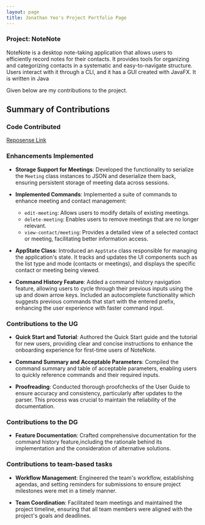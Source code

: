 ```yaml
---
layout: page
title: Jonathan Yeo's Project Portfolio Page
---
```


### Project: NoteNote

NoteNote is a desktop note-taking application that allows users to efficiently record notes for their contacts. It provides tools for organizing and categorizing contacts in a systematic and easy-to-navigate structure. Users interact with it through a CLI, and it has a GUI created with JavaFX. It is written in Java

Given below are my contributions to the project.

## Summary of Contributions

### Code Contributed

[Reposense Link](https://nus-cs2103-ay2324s1.github.io/tp-dashboard/?search=jonyeokj&breakdown=true)

### Enhancements Implemented

- **Storage Support for Meetings**: Developed the functionality to serialize the `Meeting` class instances to JSON and deserialize them back, ensuring persistent storage of meeting data across sessions.

- **Implemented Commands**: Implemented a suite of commands to enhance meeting and contact management:
    - `edit-meeting`: Allows users to modify details of existing meetings.
    - `delete-meeting`: Enables users to remove meetings that are no longer relevant.
    - `view-contact/meeting`: Provides a detailed view of a selected contact or meeting, facilitating better information access.

- **AppState Class**: Introduced an `AppState` class responsible for managing the application's state. It tracks and updates the UI components such as the list type and mode (contacts or meetings), and displays the specific contact or meeting being viewed.

- **Command History Feature**: Added a command history navigation feature, allowing users to cycle through their previous inputs using the up and down arrow keys. Included an autocomplete functionality which suggests previous commands that start with the entered prefix, enhancing the user experience with faster command input.

### Contributions to the UG

- **Quick Start and Tutorial**: Authored the Quick Start guide and the tutorial for new users,
providing clear and concise instructions to enhance the onboarding experience for first-time users
of NoteNote.

- **Command Summary and Acceptable Parameters**: Compiled the command summary and table of
acceptable parameters, enabling users to quickly reference commands and their required inputs.

- **Proofreading**: Conducted thorough proofchecks of the User Guide to ensure accuracy and
consistency, particularly after updates to the parser. This process was crucial to maintain the
reliability of the documentation.

### Contributions to the DG

- **Feature Documentation**: Crafted comprehensive documentation for the command history feature,including the rationale behind its implementation and the consideration of alternative solutions.

### Contributions to team-based tasks

- **Workflow Management**: Engineered the team's workflow, establishing agendas, and setting
reminders for submissions to ensure project milestones were met in a timely manner.

- **Team Coordination**: Facilitated team meetings and maintained the project timeline, ensuring
that all team members were aligned with the project's goals and deadlines.
